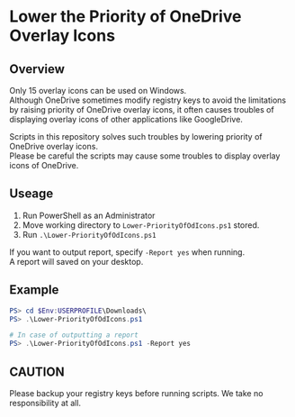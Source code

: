 # Lower the Priority of OneDrive Overlay Icons

## Overview
Only 15 overlay icons can be used on Windows.  
Although OneDrive sometimes modify registry keys to avoid the limitations by raising priority of OneDrive overlay icons, it often causes troubles of displaying overlay icons of other applications like GoogleDrive.

Scripts in this repository solves such troubles by lowering priority of OneDrive overlay icons.  
Please be careful the scripts may cause some troubles to display overlay icons of OneDrive.

## Useage
1. Run PowerShell as an Administrator
1. Move working directory to `Lower-PriorityOfOdIcons.ps1` stored.
1. Run `.\Lower-PriorityOfOdIcons.ps1`

If you want to output report, specify `-Report yes` when running.  
A report will saved on your desktop.

## Example
```PowerShell
PS> cd $Env:USERPROFILE\Downloads\
PS> .\Lower-PriorityOfOdIcons.ps1

# In case of outputting a report
PS> .\Lower-PriorityOfOdIcons.ps1 -Report yes
```

## CAUTION
Please backup your registry keys before running scripts.  We take no responsibility at all.